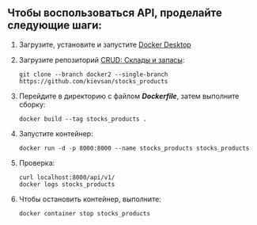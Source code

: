 ## Чтобы воспользоваться API, проделайте следующие шаги: ##

1. Загрузите, установите и запустите [Docker Desktop](https://www.docker.com/products/docker-desktop/)

2. Загрузите репозиторий [CRUD: Склады и запасы](https://github.com/kievsan/stocks_products/tree/docker2): 
    ```
    git clone --branch docker2 --single-branch https://github.com/kievsan/stocks_products
    ```
3. Перейдите в директорию с файлом ***Dockerfile***, затем выполните сборку:
    ```
    docker build --tag stocks_products .
    ```
4. Запустите контейнер:
    ```
    docker run -d -p 8000:8000 --name stocks_products stocks_products
    ```
5. Проверка:
    ```
    curl localhost:8000/api/v1/
    docker logs stocks_products
    ```
6. Чтобы остановить контейнер, выполните:
    ```
    docker container stop stocks_products
    ```
